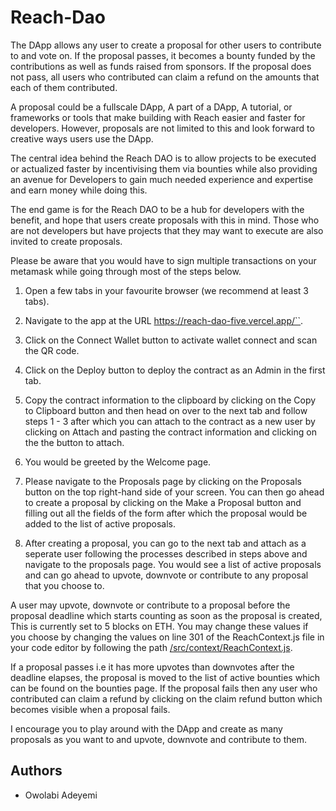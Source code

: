 # Reach-Dao

The DApp allows any user to create a proposal for other users to contribute to and vote on. If the proposal passes, it becomes a bounty funded by the contributions as well as funds raised from sponsors. If the proposal does not pass, all users who contributed can claim a refund on the amounts that each of them contributed.  


A proposal could be a fullscale DApp, A part of a DApp, A tutorial, or frameworks or tools that make building with Reach easier and faster for developers. However, proposals are not limited to this and look forward to creative ways users use the DApp.

The central idea behind the Reach DAO is to allow projects to be executed or actualized faster by incentivising them via bounties while also providing an avenue for Developers to gain much needed experience and expertise and earn money while doing this. 

The end game is for the Reach DAO to be a hub for developers with the benefit, and hope that users create proposals with this in mind.
Those who are not developers but have projects that they may want to execute are also invited to create proposals.

Please be aware that you would have to sign multiple transactions on your metamask while going through most of the steps below.

1. Open a few tabs in your favourite browser (we recommend at least 3 tabs).

2. Navigate to the app at the URL https://reach-dao-five.vercel.app/``.  

3. Click on the Connect Wallet button to activate wallet connect and scan the QR code.  

4. Click on the Deploy button to deploy the contract as an Admin in the first tab.

5. Copy the contract information to the clipboard by clicking on the Copy to Clipboard button and then head on over to the next tab and follow steps 1 - 3 after which you can attach to the contract as a new user by clicking on Attach and pasting the contract information and clicking on the the button to attach.

6. You would be greeted by the Welcome page.

7. Please navigate to the Proposals page by clicking on the Proposals button on the top right-hand side of your screen. You can then go ahead to create a proposal by clicking on the Make a Proposal button and  filling out all the fields of the form after which the proposal would be added to the list of active proposals.

8. After creating a proposal, you can go to the next tab and attach as a seperate user following the processes described in steps above and navigate to the proposals page. You would see a list of active proposals and can go ahead to upvote, downvote or contribute to any proposal that you choose to.  

A user may upvote, downvote or contribute to a proposal before the proposal deadline which starts counting as soon as the proposal is created, This is currently set to 5 blocks on ETH. You may change these values if you choose by changing the values on line 301 of the ReachContext.js file in your code editor by following the path [/src/context/ReachContext.js](src/context/ReachContext.js).  

If a proposal passes i.e it has more upvotes than downvotes after the deadline elapses, the proposal is moved to the list of active bounties which can be found on the bounties page. If the proposal fails then any user who contributed can claim a refund by clicking on the claim refund button which becomes visible when a proposal fails.  

I encourage you to play around with the DApp and create as many proposals as you want to and upvote, downvote and contribute to them.  


## Authors

- Owolabi Adeyemi

